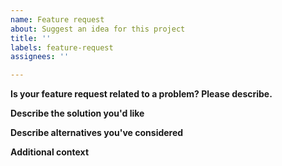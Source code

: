 ```yaml
---
name: Feature request
about: Suggest an idea for this project
title: ''
labels: feature-request
assignees: ''

---
```


**Is your feature request related to a problem? Please describe.**
<!--  A clear and concise description of what the problem is. Ex. I'm always frustrated when [...] -->

**Describe the solution you'd like**
<!--  A clear and concise description of what you want to happen. -->

**Describe alternatives you've considered**
<!--  A clear and concise description of any alternative solutions or features you've considered. -->

**Additional context**
<!--  Add any other context or screenshots about the feature request here. -->
